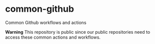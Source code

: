 # common-github
Common Github workflows and actions

**Warning** This repository is public since our public repositories need to access these common actions and workflows. 
